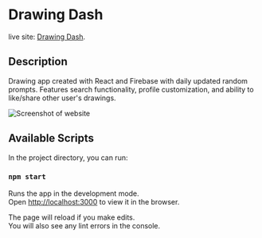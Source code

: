 # Drawing Dash

live site: [Drawing Dash](https://drawingdash.com/).

## Description

Drawing app created with React and Firebase with daily updated random prompts. Features search functionality, profile customization, and ability to like/share other user's drawings.

<!-- screenshot of homepage here -->

![Screenshot of website](https://i.gyazo.com/514de4173276f3b07c811ec94849ec59.png)

## Available Scripts

In the project directory, you can run:

### `npm start`

Runs the app in the development mode.\
Open [http://localhost:3000](http://localhost:3000) to view it in the browser.

The page will reload if you make edits.\
You will also see any lint errors in the console.
